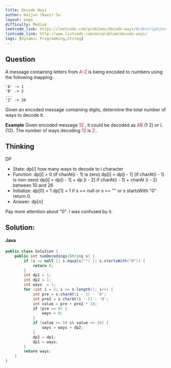 ```yaml
---
title: Decode Ways
author: Haijun (Navy) Su
layout: page
difficulty: Medium
leetcode_link: https://leetcode.com/problems/decode-ways/#/description
lintcode_link: http://www.lintcode.com/en/problem/decode-ways/
tags: [Dynamic Programming,String]
---
```

## Question
A message containing letters from <span style="color: #C72541; background: #F9F2F4;">A-Z </span>is being encoded to numbers using the following mapping:
~~~
'A' -> 1
'B' -> 2
...
'Z' -> 26
~~~
Given an encoded message containing digits, determine the total number of ways to decode it.

**Example**
Given encoded message <span style="color: #C72541; background: #F9F2F4;">12 </span>, it could be decoded as <span style="color: #C72541; background: #F9F2F4;">AB </span>(1 2) or <span style="color: #C72541; background: #F9F2F4;">L </span>(12).
The number of ways decoding <span style="color: #C72541; background: #F9F2F4;">12 </span>is <span style="color: #C72541; background: #F9F2F4;">2 </span>.

## Thinking
DP
* State:
  dp[i] how many ways to decode to i character
* Function:
  dp[i] = 0 (if charAt(i - 1) is zero)
  dp[i] = dp[i - 1] (if charAt(i - 1) is non-zero)
  dp[i] = dp[i - 1] + dp [i - 2] if charAt(i - 1) + charAt (i - 2) between 10 and 26
* Initialize:
  dp[0] = 1
  dp[1] = 1
  if s == null or s == "" or s startsWith "0" return 0.
* Answer:
  dp[n]

Pay more attention about "0". I was confused by it.

## Solution:
#### Java
~~~ java
public class Solution {
    public int numDecodings(String s) {
        if (s == null || s.equals("") || s.startsWith("0")) {
            return 0;
        }
        int dp1 = 1;
        int dp2 = 1;
        int ways  = 1;
        for (int i = 2; i <= s.length(); i++) {
            int pre = s.charAt(i - 1) - '0';
            int pre2 = s.charAt(i - 2) - '0';
            int value = pre + pre2 * 10;
            if (pre == 0) {
                ways = 0;
            }
            if (value >= 10 && value <= 26) {
                ways = ways + dp2;
            }
            dp2 = dp1;
            dp1 = ways;
        }
        return ways;
    }
}
~~~

